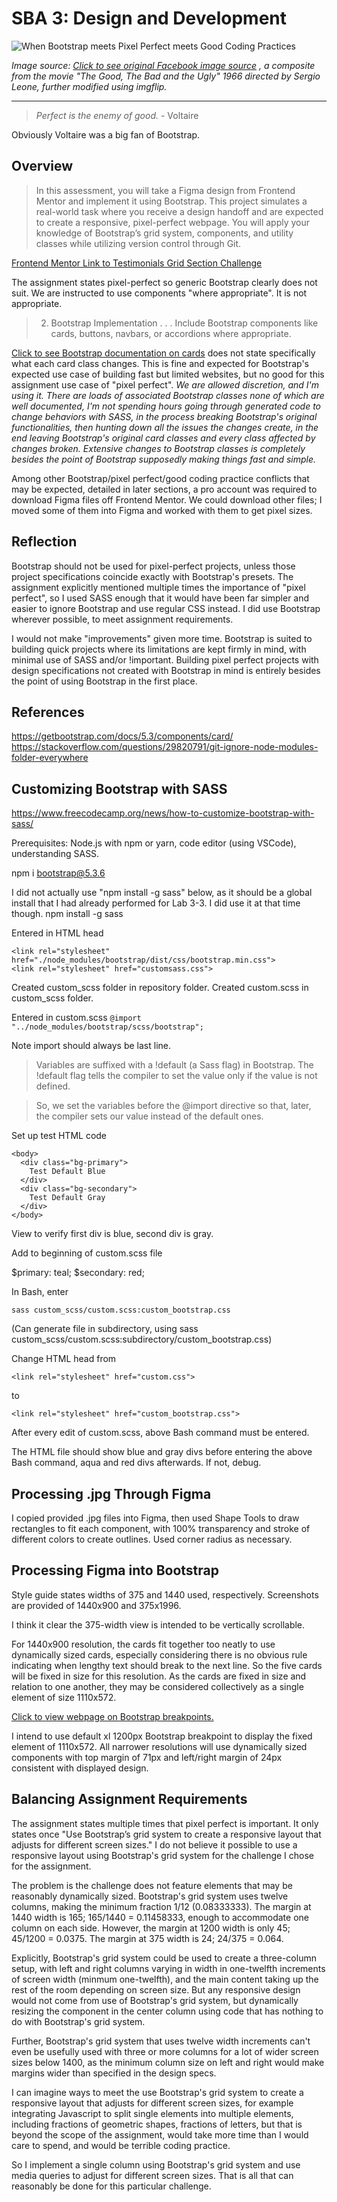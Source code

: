 # SBA 3: Design and Development

![When Bootstrap meets Pixel Perfect meets Good Coding Practices](./tgtbtu.png)

*Image source: [Click to see original Facebook image source](https://www.facebook.com/movieclips/photos/throwback-clip-the-good-the-bad-and-the-ugly-standoff-httpswwwyoutubecomwatchv5p/10153171726572139/?_rdr) , a composite from the movie "The Good, The Bad and the Ugly" 1966 directed by Sergio Leone, further modified using imgflip.*

---

>*Perfect is the enemy of good.* - Voltaire

Obviously Voltaire was a big fan of Bootstrap.

## Overview

>In this assessment, you will take a Figma design from Frontend Mentor and implement it using Bootstrap. This project simulates a real-world task where you receive a design handoff and are expected to create a responsive, pixel-perfect webpage. You will apply your knowledge of Bootstrap’s grid system, components, and utility classes while utilizing version control through Git.

[Frontend Mentor Link to Testimonials Grid Section Challenge](https://www.frontendmentor.io/challenges/testimonials-grid-section-Nnw6J7Un7)

The assignment states pixel-perfect so generic Bootstrap clearly does not suit.  We are instructed to use components "where appropriate".  It is not appropriate.

>2. Bootstrap Implementation . . . Include Bootstrap components like cards, buttons, navbars, or accordions where appropriate.

[Click to see Bootstrap documentation on cards](https://getbootstrap.com/docs/5.3/components/card/) does not state specifically what each card class changes.  This is fine and expected for Bootstrap's expected use case of building fast but limited websites, but no good for this assignment use case of "pixel perfect".  *We are allowed discretion, and I'm using it.  There are loads of associated Bootstrap classes none of which are well documented, I'm not spending hours going through generated code to change behaviors with SASS, in the process breaking Bootstrap's original functionalities, then hunting down all the issues the changes create, in the end leaving Bootstrap's original card classes and every class affected by changes broken.  Extensive changes to Bootstrap classes is completely besides the point of Bootstrap supposedly making things fast and simple.*

Among other Bootstrap/pixel perfect/good coding practice conflicts that may be expected, detailed in later sections, a pro account was required to download Figma files off Frontend Mentor.  We could download other files; I moved some of them into Figma and worked with them to get pixel sizes.

## Reflection

Bootstrap should not be used for pixel-perfect projects, unless those project specifications coincide exactly with Bootstrap's presets.  The assignment explicitly mentioned multiple times the importance of "pixel perfect", so I used SASS enough that it would have been far simpler and easier to ignore Bootstrap and use regular CSS instead.  I did use Bootstrap wherever possible, to meet assignment requirements.

I would not make "improvements" given more time.  Bootstrap is suited to building quick projects where its limitations are kept firmly in mind, with minimal use of SASS and/or !important.  Building pixel perfect projects with design specifications not created with Bootstrap in mind is entirely besides the point of using Bootstrap in the first place.

## References

https://getbootstrap.com/docs/5.3/components/card/
https://stackoverflow.com/questions/29820791/git-ignore-node-modules-folder-everywhere

## Customizing Bootstrap with SASS

https://www.freecodecamp.org/news/how-to-customize-bootstrap-with-sass/

Prerequisites:  Node.js with npm or yarn, code editor (using VSCode), understanding SASS.

npm i bootstrap@5.3.6

I did not actually use "npm install -g sass" below, as it should be a global install that I had already performed for Lab 3-3.  I did use it at that time though. 
npm install -g sass

Entered in HTML head

```
<link rel="stylesheet" href="./node_modules/bootstrap/dist/css/bootstrap.min.css">
<link rel="stylesheet" href="customsass.css">
```

Created custom_scss folder in repository folder.
Created custom.scss in custom_scss folder.

Entered in custom.scss
`@import "../node_modules/bootstrap/scss/bootstrap";`

Note import should always be last line.

>Variables are suffixed with a !default (a Sass flag) in Bootstrap. The !default flag tells the compiler to set the value only if the value is not defined.

>So, we set the variables before the @import directive so that, later, the compiler sets our value instead of the default ones.

Set up test HTML code

```
<body>
  <div class="bg-primary">
    Test Default Blue
  </div>
  <div class="bg-secondary">
    Test Default Gray
  </div>
</body>
```

View to verify first div is blue, second div is gray.

Add to beginning of custom.scss file

$primary: teal;
$secondary: red;

In Bash, enter

`sass custom_scss/custom.scss:custom_bootstrap.css`

(Can generate file in subdirectory, using sass custom_scss/custom.scss:subdirectory/custom_bootstrap.css)

Change HTML head from

`<link rel="stylesheet" href="custom.css">`

to

`<link rel="stylesheet" href="custom_bootstrap.css">`

After every edit of custom.scss, above Bash command must be entered.

The HTML file should show blue and gray divs before entering the above Bash command, aqua and red divs afterwards.  If not, debug.

## Processing .jpg Through Figma

I copied provided .jpg files into Figma, then used Shape Tools to draw rectangles to fit each component, with 100% transparency and stroke of different colors to create outlines.  Used corner radius as necessary.

## Processing Figma into Bootstrap

Style guide states widths of 375 and 1440 used, respectively.  Screenshots are provided of 1440x900 and 375x1996.

I think it clear the 375-width view is intended to be vertically scrollable.

For 1440x900 resolution, the cards fit together too neatly to use dynamically sized cards, especially considering there is no obvious rule indicating when lengthy text should break to the next line.  So the five cards will be fixed in size for this resolution.  As the cards are fixed in size and relation to one another, they may be considered collectively as a single element of size 1110x572.

[Click to view webpage on Bootstrap breakpoints.](https://getbootstrap.com/docs/5.0/layout/breakpoints/)

I intend to use default xl 1200px Bootstrap breakpoint to display the fixed element of 1110x572.  All narrower resolutions will use dynamically sized components with top margin of 71px and left/right margin of 24px consistent with displayed design.

## Balancing Assignment Requirements

The assignment states multiple times that pixel perfect is important.  It only states once "Use Bootstrap’s grid system to create a responsive layout that adjusts for different screen sizes."  I do not believe it possible to use a responsive layout using Bootstrap's grid system for the challenge I chose for the assignment.

The problem is the challenge does not feature elements that may be reasonably dynamically sized.  Bootstrap's grid system uses twelve columns, making the minimum fraction 1/12 (0.08333333).  The margin at 1440 width is 165; 165/1440 = 0.11458333, enough to accommodate one column on each side.  However, the margin at 1200 width is only 45; 45/1200 = 0.0375.  The margin at 375 width is 24; 24/375 = 0.064.

Explicitly, Bootstrap's grid system could be used to create a three-column setup, with left and right columns varying in width in one-twelfth increments of screen width (minmum one-twelfth), and the main content taking up the rest of the room depending on screen size.  But any responsive design would not come from use of Bootstrap's grid system, but dynamically resizing the component in the center column using code that has nothing to do with Bootstrap's grid system.

Further, Bootstrap's grid system that uses twelve width increments can't even be usefully used with three or more columns for a lot of wider screen sizes below 1400, as the minimum column size on left and right would make margins wider than specified in the design specs.

I can imagine ways to meet the use Bootstrap's grid system to create a responsive layout that adjusts for different screen sizes, for example integrating Javascript to split single elements into multiple elements, including fractions of geometric shapes, fractions of letters, but that is beyond the scope of the assignment, would take more time than I would care to spend, and would be terrible coding practice.

So I implement a single column using Bootstrap's grid system and use media queries to adjust for different screen sizes.  That is all that can reasonably be done for this particular challenge.

